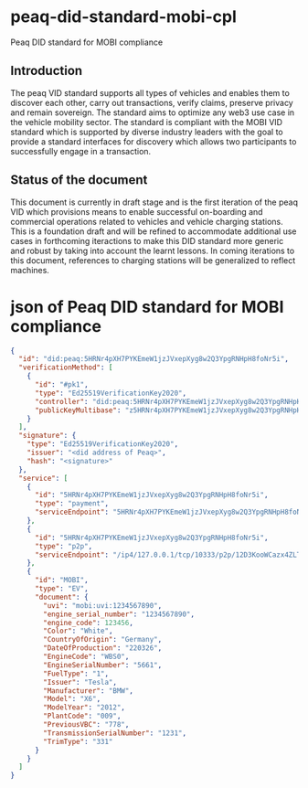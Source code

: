 # peaq-did-standard-mobi-cpl
Peaq DID standard for MOBI compliance 

## Introduction
The peaq VID standard supports all types of vehicles and enables them to discover each other, carry out transactions, verify claims, preserve privacy and  remain sovereign. The standard aims to optimize any web3 use case in the vehicle mobility sector. The standard is compliant with the MOBI VID standard which is supported by diverse industry leaders with the goal to provide a standard interfaces for discovery which allows two participants to successfully engage in a transaction.

## Status of the document
This document is currently in draft stage and is the first iteration of the peaq VID which provisions means to enable successful on-boarding and commercial operations related to vehicles and vehicle charging stations.
This is a foundation draft and will be refined to accommodate additional use cases in forthcoming iteractions to make this DID standard more generic and robust by taking into account the learnt lessons.
In coming iterations to this document, references to charging stations will be generalized to reflect machines. 

# json of Peaq DID standard for MOBI compliance 
```json
{
  "id": "did:peaq:5HRNr4pXH7PYKEmeW1jzJVxepXyg8w2Q3YpgRNHpH8foNr5i",
  "verificationMethod": [
    {
      "id": "#pk1",
      "type": "Ed25519VerificationKey2020",
      "controller": "did:peaq:5HRNr4pXH7PYKEmeW1jzJVxepXyg8w2Q3YpgRNHpH8foNr5i",
      "publicKeyMultibase": "z5HRNr4pXH7PYKEmeW1jzJVxepXyg8w2Q3YpgRNHpH8foNr5i"
    }
  ],
  "signature": {
    "type": "Ed25519VerificationKey2020",
    "issuer": "<did address of Peaq>",
    "hash": "<signature>"
  },
  "service": [
    {
      "id": "5HRNr4pXH7PYKEmeW1jzJVxepXyg8w2Q3YpgRNHpH8foNr5i", 
      "type": "payment", 
      "serviceEndpoint": "5HRNr4pXH7PYKEmeW1jzJVxepXyg8w2Q3YpgRNHpH8foNr5i", 
    },
    {
      "id": "5HRNr4pXH7PYKEmeW1jzJVxepXyg8w2Q3YpgRNHpH8foNr5i", 
      "type": "p2p", 
      "serviceEndpoint": "/ip4/127.0.0.1/tcp/10333/p2p/12D3KooWCazx4ZLTdrA1yeTTmCy5sGW32SFejztJTGdSZwnGf5gh", 
    }, 
    {
      "id": "MOBI",
      "type": "EV",
      "document": {
        "uvi": "mobi:uvi:1234567890",
        "engine_serial_number": "1234567890",
        "engine_code": 123456,
        "Color": "White",
        "CountryOfOrigin": "Germany",
        "DateOfProduction": "220326",
        "EngineCode": "WBS0",
        "EngineSerialNumber": "5661",
        "FuelType": "1",
        "Issuer": "Tesla",
        "Manufacturer": "BMW",
        "Model": "X6",
        "ModelYear": "2012",
        "PlantCode": "009",
        "PreviousVBC": "778",
        "TransmissionSerialNumber": "1231",
        "TrimType": "331"
      }
    }
  ]
}
```
